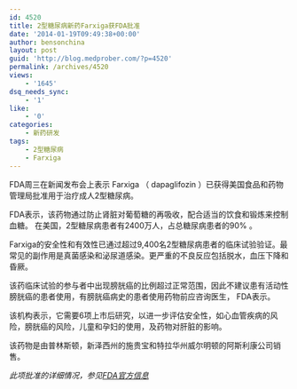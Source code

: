 ```yaml
---
id: 4520
title: 2型糖尿病新药Farxiga获FDA批准
date: '2014-01-19T09:49:38+00:00'
author: bensonchina
layout: post
guid: 'http://blog.medprober.com/?p=4520'
permalink: /archives/4520
views:
    - '1645'
dsq_needs_sync:
    - '1'
like:
    - '0'
categories:
    - 新药研发
tags:
    - 2型糖尿病
    - Farxiga
---
```


FDA周三在新闻发布会上表示 Farxiga （ dapaglifozin ）已获得美国食品和药物管理局批准用于治疗成人2型糖尿病。

FDA表示，该药物通过防止肾脏对葡萄糖的再吸收，配合适当的饮食和锻炼来控制血糖。 在美国，2型糖尿病患者有2400万人，占总糖尿病患者的90% 。

Farxiga的安全性和有效性已通过超过9,400名2型糖尿病患者的临床试验验证。最常见的副作用是真菌感染和泌尿道感染。更严重的不良反应包括脱水，血压下降和昏厥。

该药临床试验的参与者中出现膀胱癌的比例超过正常范围，因此不建议患有活动性膀胱癌的患者使用，有膀胱癌病史的患者使用药物前应咨询医生， FDA表示。

该机构表示，它需要6项上市后研究，以进一步评估安全性，如心血管疾病的风险，膀胱癌的风险，儿童和孕妇的使用，及药物对肝脏的影响。

该药物是由普林斯顿，新泽西州的施贵宝和特拉华州威尔明顿的阿斯利康公司销售。

*此项批准的详细情况，参见[FDA官方信息](http://www.fda.gov/NewsEvents/Newsroom/PressAnnouncements/ucm380829.htm)*
